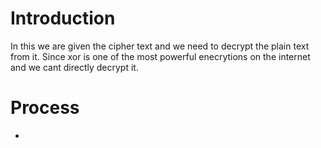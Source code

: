 # Introduction
In this we are given the cipher text and we need to decrypt the plain text from it.
Since xor is one of the most powerful enecrytions on the internet and we cant directly decrypt it.
# Process
-
